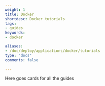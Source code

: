 ```yaml
---
weight: 1
title: Docker
shortdesc: Docker tutorials
tags:
- guides
keywords:
- docker

aliases:
- /doc/deploy/applications/docker/tutorials
type: "docs"
comments: false

---
```


Here goes cards for all the guides